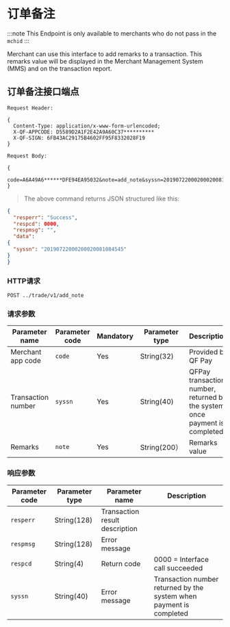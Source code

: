# 订单备注

:::note
This Endpoint is only available to merchants who do not pass in the `mchid`
:::

Merchant can use this interface to add remarks to a transaction. This remarks value will be displayed in the Merchant Management System (MMS) and on the transaction report.

## 订单备注接口端点

```plaintext
Request Header:

{
  Content-Type: application/x-www-form-urlencoded;
  X-QF-APPCODE: D5589D2A1F2E42A9A60C37**********
  X-QF-SIGN: 6FB43AC29175B4602FF95F8332028F19
}

Request Body:

{
  code=A6A49A6******DFE94EA95032&note=add_note&syssn=20190722000200020081075691
}
```

> The above command returns JSON structured like this:

```json
{
  "resperr": "Success",
  "respcd": 0000,
  "respmsg": "",
  "data":
{
  "syssn": "20190722000200020081084545"
}
}
```

### HTTP请求

`POST ../trade/v1/add_note`

### 请求参数

|Parameter name|Parameter code|Mandatory|Parameter type|Description|
|----    |---|----- |-----   |----- |
|Merchant app code| `code`   |Yes   |String(32)   | Provided by QF Pay |
|Transaction number | `syssn` | Yes |String(40) | QFPay transaction number, returned by the system once payment is completed |
|Remarks| `note`   |Yes   |String(200）   | Remarks value  |

### 响应参数

|Parameter code|Parameter type | Parameter name |Description|
|----    |---|-----   |-----   |
| `resperr`   |String(128)   |Transaction result description   |  | 
| `respmsg`   |String(128)  |Error message   |    | 
| `respcd`    |String(4)  |Return code   |   0000 = Interface call succeeded | 
| `syssn`     |String(40)   |Error message   | Transaction number returned by the system when payment is completed | 
